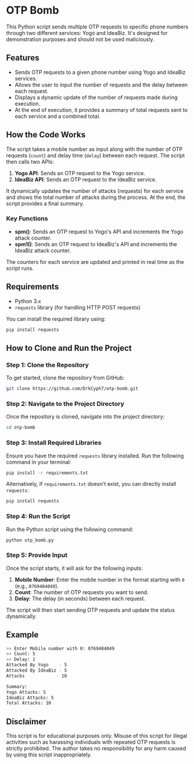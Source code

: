 
# OTP Bomb

This Python script sends multiple OTP requests to specific phone numbers through two different services: Yogo and IdeaBiz. It's designed for demonstration purposes and should not be used maliciously.

## Features

- Sends OTP requests to a given phone number using Yogo and IdeaBiz services.
- Allows the user to input the number of requests and the delay between each request.
- Displays a dynamic update of the number of requests made during execution.
- At the end of execution, it provides a summary of total requests sent to each service and a combined total.

## How the Code Works

The script takes a mobile number as input along with the number of OTP requests (`count`) and delay time (`delay`) between each request. The script then calls two APIs:

1. **Yogo API**: Sends an OTP request to the Yogo service.
2. **IdeaBiz API**: Sends an OTP request to the IdeaBiz service.

It dynamically updates the number of attacks (requests) for each service and shows the total number of attacks during the process. At the end, the script provides a final summary.

### Key Functions

- **spm()**: Sends an OTP request to Yogo's API and increments the Yogo attack counter.
- **spm1()**: Sends an OTP request to IdeaBiz's API and increments the IdeaBiz attack counter.

The counters for each service are updated and printed in real time as the script runs.

## Requirements

- Python 3.x
- `requests` library (for handling HTTP POST requests)

You can install the required library using:
```bash
pip install requests
```

## How to Clone and Run the Project

### Step 1: Clone the Repository

To get started, clone the repository from GitHub:

```bash
git clone https://github.com/DrkCyph7/otp-bomb.git
```

### Step 2: Navigate to the Project Directory

Once the repository is cloned, navigate into the project directory:

```bash
cd otp-bomb
```

### Step 3: Install Required Libraries

Ensure you have the required `requests` library installed. Run the following command in your terminal:

```bash
pip install -r requirements.txt
```

Alternatively, if `requirements.txt` doesn't exist, you can directly install `requests`:

```bash
pip install requests
```

### Step 4: Run the Script

Run the Python script using the following command:

```bash
python otp_bomb.py
```

### Step 5: Provide Input

Once the script starts, it will ask for the following inputs:
1. **Mobile Number**: Enter the mobile number in the format starting with `0` (e.g., `0769484049`).
2. **Count**: The number of OTP requests you want to send.
3. **Delay**: The delay (in seconds) between each request.

The script will then start sending OTP requests and update the status dynamically.

## Example

```bash
>> Enter Mobile number with 0: 0769484049
>> Count: 5
>> Delay: 1
Attacked By Yogo    - 5
Attacked By IdeaBiz - 5
Attacks            - 10

Summary:
Yogo Attacks: 5
IdeaBiz Attacks: 5
Total Attacks: 10
```

## Disclaimer

This script is for educational purposes only. Misuse of this script for illegal activities such as harassing individuals with repeated OTP requests is strictly prohibited. The author takes no responsibility for any harm caused by using this script inappropriately.
